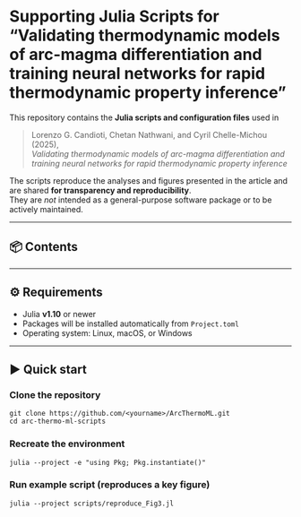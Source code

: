 # Supporting Julia Scripts for “Validating thermodynamic models of arc-magma differentiation and training neural networks for rapid thermodynamic property inference”

This repository contains the **Julia scripts and configuration files** used in  
> Lorenzo G. Candioti, Chetan Nathwani, and Cyril Chelle-Michou (2025),  
> *Validating thermodynamic models of arc-magma differentiation and training neural networks for rapid thermodynamic property inference*

The scripts reproduce the analyses and figures presented in the article and are shared **for transparency and reproducibility**.  
They are *not* intended as a general-purpose software package or to be actively maintained.

---

## 📦 Contents

---

## ⚙️ Requirements

- Julia **v1.10** or newer  
- Packages will be installed automatically from `Project.toml`  
- Operating system: Linux, macOS, or Windows

---

## ▶️ Quick start

### Clone the repository
```
git clone https://github.com/<yourname>/ArcThermoML.git
cd arc-thermo-ml-scripts
```

### Recreate the environment
```
julia --project -e "using Pkg; Pkg.instantiate()"
```

### Run example script (reproduces a key figure)
```
julia --project scripts/reproduce_Fig3.jl
```
